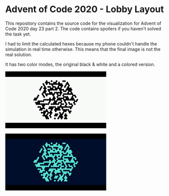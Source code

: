 # Advent of Code 2020 - Lobby Layout
This repository contains the source code for the visualization for Advent of Code 2020 day 23 part 2. The code contains spoilers if you haven't solved the task yet.

I had to limit the calculated hexes because my phone couldn't handle the simulation in real time otherwise. This means that the final image is not the real solution.

It has two color modes, the original black & white and a colored version.

![White Demo](/screencap_white.gif)

![Colored Demo](/screencap_colored.gif)
